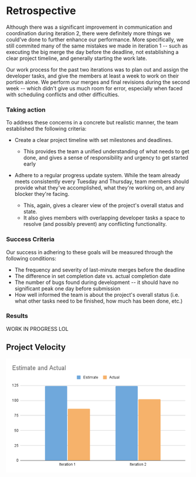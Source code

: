 # Retrospective

Although there was a significant improvement in communication and coordination during iteration 2, there were definitely more things we could've done to further enhance our performance. More specifically, we still commited many of the same mistakes we made in iteration 1 -- such as executing the big merge the day before the deadline, not establishing a clear project timeline, and generally starting the work late. 

Our work process for the past two iterations was to plan out and assign the developer tasks, and give the members at least a week to work on their portion alone. We perform our merges and final revisions during the second week -- which didn't give us much room for error, especially when faced with scheduling conflicts and other difficulties. 

### Taking action

To address these concerns in a concrete but realistic manner, the team established the following criteria:

* Create a clear project timeline with set milestones and deadlines.
    - This provides the team a unified understanding of what needs to get done, and gives a sense of responsibility and urgency to get started early

* Adhere to a regular progress update system. While the team already meets consistently every Tuesday and Thursday, team members should provide what they've accomplished, what they're working on, and any blocker they're facing. 
    - This, again, gives a clearer view of the project's overall status and state. 
    - It also gives members with overlapping developer tasks a space to resolve (and possibly prevent) any conflicting functionality.

### Success Criteria 

Our success in adhering to these goals will be measured through the following conditions:

* The frequency and severity of last-minute merges before the deadline
* The difference in set completion date vs. actual completion date 
* The number of bugs found during development -- it should have no significant peak one day before submission
* How well informed the team is about the project's overall status (i.e. what other tasks need to be finished, how much has been done, etc.)

### Results 

WORK IN PROGRESS LOL

## Project Velocity 

![Project Velocity](_ProjectVelocity.png)
